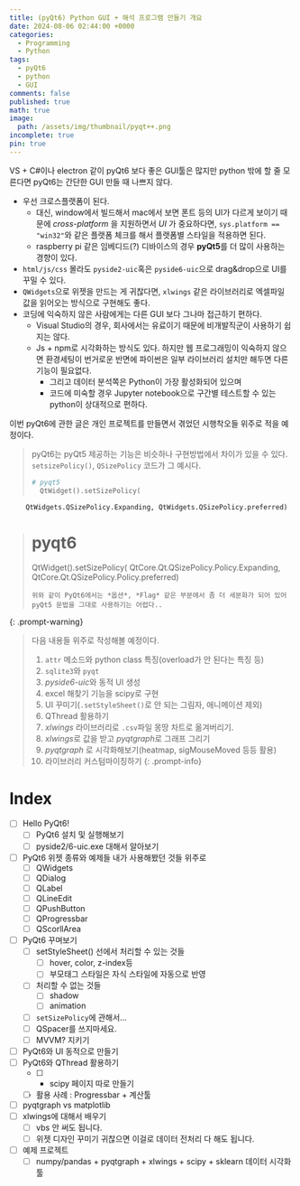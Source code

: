 ```yaml
---
title: (pyQt6) Python GUI + 해석 프로그램 만들기 개요
date: 2024-08-06 02:44:00 +0000
categories:
  - Programming
  - Python
tags:
  - pyQt6
  - python
  - GUI
comments: false
published: true
math: true
image:
  path: /assets/img/thumbnail/pyqt++.png
incomplete: true
pin: true
---
```


VS + C#이나 electron 같이 pyQt6 보다 좋은 GUI툴은 많지만 python 밖에 할 줄 모른다면 pyQt6는 간단한 GUI 만들 때 나쁘지 않다.
- 우선 크로스플랫폼이 된다.
    - 대신, window에서 빌드해서 mac에서 보면 폰트 등의 UI가 다르게 보이기 때문에 *cross-platform* 을 지원하면서 *UI* 가 중요하다면, `sys.platform == "win32"`와 같은 플랫폼 체크를 해서 플랫폼별 스타일을 적용하면 된다.
    - raspberry pi 같은 임베디드(?) 디바이스의 경우 **pyQt5**를 더 많이 사용하는 경향이 있다.
- `html/js/css` 몰라도 `pyside2-uic`혹은 `pyside6-uic`으로 drag&drop으로 UI를 꾸밀 수 있다.
- `QWidgets`으로 위젯을 만드는 게 귀찮다면, `xlwings` 같은 라이브러리로 엑셀파일 값을 읽어오는 방식으로 구현해도 좋다.
- 코딩에 익숙하지 않은 사람에게는 다른 GUI 보다 그나마 접근하기 편하다.
	- Visual Studio의 경우, 회사에서는 유료이기 때문에 비개발직군이 사용하기 쉽지는 않다.
	- Js + npm로 시각화하는 방식도 있다. 하지만 웹 프로그래밍이 익숙하지 않으면 환경세팅이 번거로운 반면에 파이썬은 일부 라이브러리 설치만 해두면 다른 기능이 필요없다.
		- 그리고 데이터 분석쪽은 Python이 가장 활성화되어 있으며
		- 코드에 미숙할 경우 Jupyter notebook으로 구간별 테스트할 수 있는 python이 상대적으로 편하다. 

이번 pyQt6에 관한 글은 개인 프로젝트를 만들면서 겪었던 시행착오들 위주로 적을 예정이다.

> pyQt6는 pyQt5 제공하는 기능은 비슷하나 구현방법에서 차이가 있을 수 있다. `setsizePolicy()`, `QSizePolicy` 코드가 그 예시다.
> ```python
># pyqt5
>   QtWidget().setSizePolicy(
        QtWidgets.QSizePolicy.Expanding, QtWidgets.QSizePolicy.preferred) 
># pyqt6
>   QtWidget().setSizePolicy(
        QtCore.Qt.QSizePolicy.Policy.Expanding, QtCore.Qt.QSizePolicy.Policy.preferred)
> ```
> 위와 같이 PyQt6에서는 *옵션*, *Flag* 같은 부분에서 좀 더 세분화가 되어 있어 pyQt5 문법을 그대로 사용하기는 어렵다..
{: .prompt-warning}

> 다음 내용들 위주로 작성해볼 예정이다.
>
> 1. `attr` 메소드와 python class 특징(overload가 안 된다는 특징 등)
> 2. `sqlite3`와 `pyqt`
> 3. *pyside6-uic*와 동적 UI 생성
> 4. excel 해찾기 기능을 scipy로 구현
> 5. UI 꾸미기(`.setStyleSheet()`로 안 되는 그림자, 애니메이션 제외)
> 6. QThread 활용하기
> 7. *xlwings* 라이브러리로 `.csv`파일 몽땅 차트로 옮겨버리기.
> 8. *xlwings*로 값을 받고 *pyqtgraph*로 그래프 그리기
> 9. *pyqtgraph* 로 시각화해보기(heatmap, sigMouseMoved 등등 활용)
> 10. 라이브러리 커스텀마이징하기
{: .prompt-info} 

# Index
- [ ] Hello PyQt6!
	- [ ] PyQt6 설치 및 실행해보기
	- [ ] pyside2/6-uic.exe 대해서 알아보기
- [ ] PyQt6 위젯 종류와 예제들
      내가 사용해봤던 것들 위주로
	- [ ] QWidgets
	- [ ] QDialog
	- [ ] QLabel
	- [ ] QLineEdit
	- [ ] QPushButton
	- [ ] QProgressbar
	- [ ] QScorllArea
- [ ] PyQt6 꾸며보기
	- [ ] setStyleSheet() 선에서 처리할 수 있는 것들
		- [ ] hover, color, z-index등
		- [ ] 부모태그 스타일은 자식 스타일에 자동으로 반영
	- [ ] 처리할 수 없는 것들
		- [ ] shadow
		- [ ] animation
	- [ ] `setSizePolicy`에 관해서...
	- [ ] QSpacer를 쓰지마세요.
	- [ ] MVVM? 지키기
- [ ] PyQt6와 UI 동적으로 만들기
- [ ] PyQt6와 QThread 활용하기
	- [ ] + scipy 페이지 따로 만들기
	- [ ] 활용 사례 : Progressbar + 계산툴
- [ ] pyqtgraph vs matplotlib
- [ ] xlwings에 대해서 배우기
	- [ ] vbs 안 써도 됩니다.
	- [ ] 위젯 디자인 꾸미기 귀찮으면 이걸로 데이터 전처리 다 해도 됩니다. 
- [ ] 예제 프로젝트
	- [ ] numpy/pandas + pyqtgraph + xlwings + scipy + sklearn 데이터 시각화툴